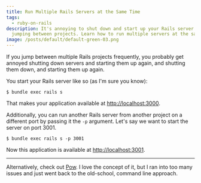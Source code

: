 ```yaml
---
title: Run Multiple Rails Servers at the Same Time
tags:
  - ruby-on-rails
description: It's annoying to shut down and start up your Rails server when
  jumping between projects. Learn how to run multiple servers at the same time.
image: /posts/default/default-green-03.png
---
```


If you jump between multiple Rails projects frequently, you probably get annoyed shutting down servers and starting them up again, and shutting them down, and starting them up again.

You start your Rails server like so (as I'm sure you know):

    $ bundle exec rails s

That makes your application available at [http://localhost:3000](http://localhost:3000).

Additionally, you can run another Rails server from another project on a different port by passing it the `-p` argument. Let's say we want to start the server on port 3001.

    $ bundle exec rails s -p 3001

Now this application is available at [http://localhost:3001](http://localhost:3001).

---

Alternatively, check out [Pow](http://pow.cx). I love the concept of it, but I ran into too many issues and just went back to the old-school, command line approach.
